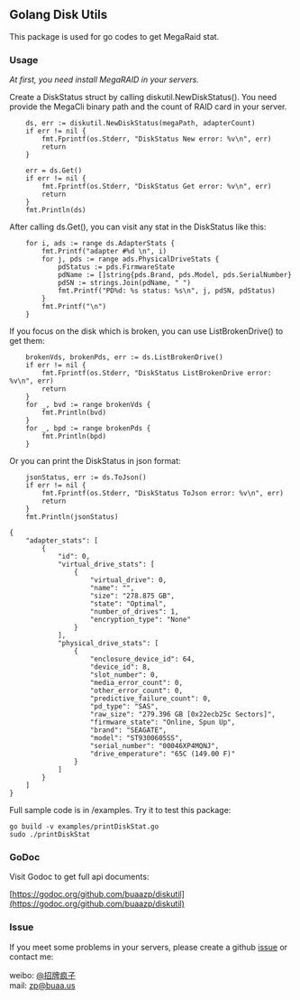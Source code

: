 ## Golang Disk Utils

This package is used for go codes to get MegaRaid stat.

### Usage

*At first, you need install MegaRAID in your servers.*

Create a DiskStatus struct by calling diskutil.NewDiskStatus(). You need provide the MegaCli binary path and the count of RAID card in your server.

```
	ds, err := diskutil.NewDiskStatus(megaPath, adapterCount)
	if err != nil {
		fmt.Fprintf(os.Stderr, "DiskStatus New error: %v\n", err)
		return
	}

	err = ds.Get()
	if err != nil {
		fmt.Fprintf(os.Stderr, "DiskStatus Get error: %v\n", err)
		return
	}
	fmt.Println(ds)
```

After calling ds.Get(), you can visit any stat in the DiskStatus like this:

```
	for i, ads := range ds.AdapterStats {
		fmt.Printf("adapter #%d \n", i)
		for j, pds := range ads.PhysicalDriveStats {
			pdStatus := pds.FirmwareState
			pdName := []string{pds.Brand, pds.Model, pds.SerialNumber}
			pdSN := strings.Join(pdName, " ")
			fmt.Printf("PD%d: %s status: %s\n", j, pdSN, pdStatus)
		}
		fmt.Printf("\n")
	}
```

If you focus on the disk which is broken, you can use ListBrokenDrive() to get them:

```
	brokenVds, brokenPds, err := ds.ListBrokenDrive()
	if err != nil {
		fmt.Fprintf(os.Stderr, "DiskStatus ListBrokenDrive error: %v\n", err)
		return
	}
	for _, bvd := range brokenVds {
		fmt.Println(bvd)
	}
	for _, bpd := range brokenPds {
		fmt.Println(bpd)
	}
```

Or you can print the DiskStatus in json format:

```
	jsonStatus, err := ds.ToJson()
	if err != nil {
		fmt.Fprintf(os.Stderr, "DiskStatus ToJson error: %v\n", err)
		return
	}
	fmt.Println(jsonStatus)

{
	"adapter_stats": [
		{
			"id": 0, 
			"virtual_drive_stats": [
				{
					"virtual_drive": 0, 
					"name": "", 
					"size": "278.875 GB", 
					"state": "Optimal", 
					"number_of_drives": 1, 
					"encryption_type": "None"
				}
			], 
			"physical_drive_stats": [
				{
					"enclosure_device_id": 64, 
					"device_id": 8, 
					"slot_number": 0, 
					"media_error_count": 0, 
					"other_error_count": 0, 
					"predictive_failure_count": 0, 
					"pd_type": "SAS", 
					"raw_size": "279.396 GB [0x22ecb25c Sectors]", 
					"firmware_state": "Online, Spun Up", 
					"brand": "SEAGATE", 
					"model": "ST9300605SS", 
					"serial_number": "00046XP4MQNJ", 
					"drive_emperature": "65C (149.00 F)"
				}
			]
		}
	]
}
```

Full sample code is in /examples. Try it to test this package:

```
go build -v examples/printDiskStat.go
sudo ./printDiskStat
```

### GoDoc

Visit Godoc to get full api documents:

[https://godoc.org/github.com/buaazp/diskutil](https://godoc.org/github.com/buaazp/diskutil) 

### Issue

If you meet some problems in your servers, please create a github [issue](https://github.com/buaazp/diskutil/issues) or contact me:

weibo: [@招牌疯子](http://weibo.com/buaazp)  
mail: zp@buaa.us



